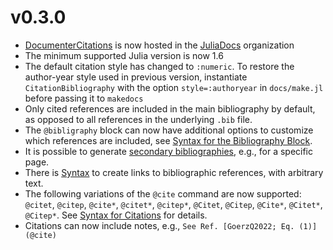 # v0.3.0

* [DocumenterCitations](https://github.com/JuliaDocs/DocumenterCitations.jl) is now hosted in the [JuliaDocs](https://github.com/JuliaDocs) organization
* The minimum supported Julia version is now 1.6
* The default citation style has changed to `:numeric`. To restore the author-year style used in previous version, instantiate `CitationBibliography` with the option `style=:authoryear` in `docs/make.jl` before passing it to `makedocs`
* Only cited references are included in the main bibliography by default, as opposed to all references in the underlying `.bib` file.
* The `@bibligraphy` block can now have additional options to customize which references are included, see [Syntax for the Bibliography Block](https://juliadocs.org/DocumenterCitations.jl/dev/syntax/#Syntax-for-the-Bibliography-Block).
* It is possible to generate [secondary bibliographies](https://juliadocs.org/DocumenterCitations.jl/dev/syntax/#noncanonical), e.g., for a specific page.
* There is [Syntax](https://juliadocs.org/DocumenterCitations.jl/dev/syntax/#Syntax-for-Citations) to create links to bibliographic references, with arbitrary text.
* The following variations of the `@cite` command are now supported: `@citet`, `@citep`, `@cite*`, `@citet*`, `@citep*`, `@Citet`, `@Citep`, `@Cite*`, `@Citet*`, `@Citep*`.  See [Syntax for Citations](https://juliadocs.org/DocumenterCitations.jl/dev/syntax/#Syntax-for-Citations) for details.
* Citations can now include notes, e.g., `See Ref. [GoerzQ2022; Eq. (1)](@cite)`
